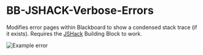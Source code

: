 # BB-JSHACK-Verbose-Errors
Modifies error pages within Blackboard to show a condensed stack trace (if it exists). Requires the [JSHack](https://jshack.net) Building Block to work.

![Example error](https://raw.githubusercontent.com/C-Weinstein/BB-JSHACK-Verbose-Errors/master/error.png)
